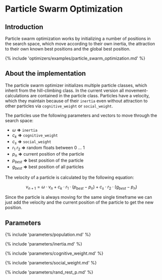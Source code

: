 # Particle Swarm Optimization


## Introduction

Particle swarm optimization works by initializing a number of positions in the search space,
which move according to their own inertia, the attraction to their own known best positions
and the global best position.


{% include 'optimizers/examples/particle_swarm_optimization.md' %}

## About the implementation

The particle swarm optimizer initializes multiple particle classes, which inherit from
the hill-climbing class. In the current version all movement-calculations are contained in
the particle class. Particles have a velocity, which they maintain because of their `inertia` even without attraction to other particles via `cognitive_weight` or `social_weight`. 

The particles use the following parameters and vectors to move through the search space:

  - $\omega$ **=>** `inertia`
  - $c_k$ **=>** `cognitive_weight`
  - $c_s$ **=>** `social_weight`
  - $r_1$ $r_2$ **=>** random floats between 0 ... 1
  - $p_n$ **=>** current position of the particle
  - $p_{best}$ **=>** best position of the particle
  - $g_{best}$ **=>** best position of all particles



The velocity of a particle is calculated by the following equation:

$$
v_{n+1} = \omega \cdot v_n + c_k \cdot r_1 \cdot (p_{best}-p_n) + c_s \cdot r_2 \cdot (g_{best} - p_n)
$$



Since the particle is always moving for the same single timeframe we can just add the velocity and the current position of the particle to get the new position.



## Parameters

{% include 'parameters/population.md' %}

{% include 'parameters/inertia.md' %}

{% include 'parameters/cognitive_weight.md' %}

{% include 'parameters/social_weight.md' %}

{% include 'parameters/rand_rest_p.md' %}
